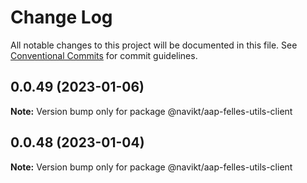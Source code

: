 # Change Log

All notable changes to this project will be documented in this file.
See [Conventional Commits](https://conventionalcommits.org) for commit guidelines.

## 0.0.49 (2023-01-06)

**Note:** Version bump only for package @navikt/aap-felles-utils-client

## 0.0.48 (2023-01-04)

**Note:** Version bump only for package @navikt/aap-felles-utils-client
